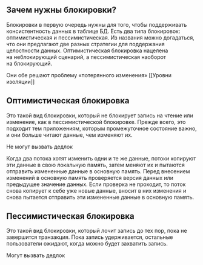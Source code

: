 ## Зачем нужны блокировки?

Блокировки в первую очередь нужны для того, чтобы поддерживать консистентность данных в таблице БД. 
Есть два типа блокировок: оптимистическая и пессимистическая. Из названия можно догадаться, что они предлагают две разных стратегии для поддержания целостности данных. Оптимистическая блокировка нацелена на неблокирующий сценарий, а пессимистическая наоборот на блокирующий.

Они обе решают проблему «потерянного изменения» [[Уровни изоляции]]

## Оптимистическая блокировка

Это такой вид блокировки, который не блокирует запись на чтение или изменение, как в пессимистической блокировке. Прежде всего, это подходит тем приложениям, которым промежуточное состояние важно, и они больше читают данные, чем изменяют их.

Не могут вызвать дедлок

Когда два потока хотят изменить одни и те же данные, потоки копируют эти данные в свою локальную память, затем меняют их и пытаются отправить измененные данные в основную память. Перед внесением изменений в основную память проверяется версия данных или предыдущее значение данных. Если проверка не проходит, то поток снова копирует к себе уже новые данные, вносит в них изменения и снова пытается отправить эти измененные данные в основную память.
## Пессимистическая блокировка

Это такой вид блокировки, который лочит запись до тех пор, пока не завершится транзакция. Пока запись удерживается, остальные пользователи ожидают, когда можно будет захватить запись.

Могут вызвать дедлок